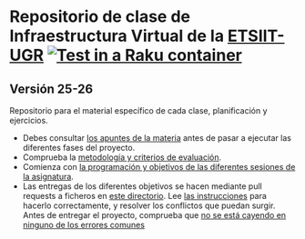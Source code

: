 # Repositorio de clase de Infraestructura Virtual de la [ETSIIT-UGR](https://etsiit.ugr.es) [![Test in a Raku container](https://github.com/JJ/plantilla-IV/actions/workflows/test-raku.yaml/badge.svg)](https://github.com/JJ/plantilla-IV/actions/workflows/test-raku.yaml)
## Versión 25-26

Repositorio para el material específico de cada clase, planificación y ejercicios.

* Debes consultar [los apuntes de la materia](http://jj.github.io/IV) antes de
  pasar a ejecutar las diferentes fases del proyecto.
* Comprueba la [metodología y criterios de evaluación](Metodología_y_criterios_de_evaluación.md).
* Comienza con [la programación y objetivos de las diferentes sesiones de la asignatura](sesiones/README.md).
* Las entregas de los diferentes objetivos se hacen mediante pull requests a
  ficheros en [este directorio](proyectos). Lee [las
  instrucciones](proyectos/README.md) para hacerlo correctamente, y resolver los
  conflictos que puedan surgir. Antes de entregar el proyecto, comprueba que [no
  se está cayendo en ninguno de los errores comunes](errores/README.md)

